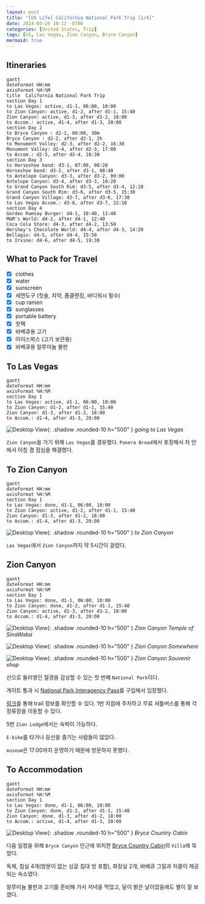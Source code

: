 ```yaml
---
layout: post
title: "[US Life] California National Park Trip [1/4]"
date: 2024-03-26 19:12 -0700
categories: [United States, Trip]
tags: [US, Las Vegas, Zion Canyon, Bryce Canyon]
mermaid: true
---
```


## Itineraries

```mermaid
gantt
dateFormat HH:mm
axisFormat %H:%M
title  California National Park Trip
section Day 1
to Las Vegas: active, d1-1, 06:00, 10:00
to Zion Canyon: active, d1-2, after d1-1, 15:40
Zion Canyon: active, d1-3, after d1-2, 18:00
to Accom.: active, d1-4, after d1-3, 20:00
section Day 2
to Bryce Canyon : d2-1, 09:00, 30m
Bryce Canyon : d2-2, after d2-1, 2h
to Monument Valley: d2-3, after d2-2, 16:30
Monument Valley: d2-4, after d2-3, 17:00
to Accom.: d2-5, after d2-4, 18:30
section Day 3
to Horseshoe bend: d3-1, 07:00, 08:20
Horseshoe bend: d3-2, after d3-1, 08:40
to Antelope Canyon: d3-3, after d3-2, 09:00
Antelope Canyon: d3-4, after d3-3, 10:20
to Grand Canyon South Rim: d3-5, after d3-4, 12:10
Grand Canyon South Rim: d3-6, after d3-5, 15:30
Grand Canyon Village: d3-7, after d3-6, 17:30
to Las Vegas Accom.: d3-8, after d3-7, 22:10
section Day 4
Gorden Ramsay Burger: d4-1, 10:40, 11:40
M&M's World: d4-2, after d4-1, 12:40
Coca Cola Store: d4-3, after d4-2, 13:50
Hershey's Chocolate World: d4-4, after d4-3, 14:20
Bellagio: d4-5, after d4-4, 15:50
to Irvine: d4-6, after d4-5, 19:30
```

## What to Pack for Travel

- [x] clothes
- [x] water
- [x] sunscreen
- [x] 세면도구 (칫솔, 치약, 폼클렌징, 바디워시 필수)
- [x] cup ramen
- [x] sunglasses
- [x] portable battery
- [x] 핫팩
- [x] 바베큐용 고기
- [x] 아이스박스 (고기 보관용)
- [x] 바베큐용 알루미늄 불판

## To Las Vegas

```mermaid
gantt
dateFormat HH:mm
axisFormat %H:%M
section Day 1
to Las Vegas: active, d1-1, 06:00, 10:00
to Zion Canyon: d1-2, after d1-1, 15:40
Zion Canyon: d1-3, after d1-2, 18:00
to Accom.: d1-4, after d1-3, 20:00
```

![Desktop View](/assets/img/2024-03-26-california-national-park-trip-1/going_to_las_vegas.JPG){: .shadow .rounded-10 h="500" }
_going to Las Vegas_

`Zion Canyon`을 가기 위해 `Las Vegas`를 경유했다. `Panera Bread`에서 포장해서 차 안에서 아침 겸 점심을 해결했다.

## To Zion Canyon

```mermaid
gantt
dateFormat HH:mm
axisFormat %H:%M
section Day 1
to Las Vegas: done, d1-1, 06:00, 10:00
to Zion Canyon: active, d1-2, after d1-1, 15:40
Zion Canyon: d1-3, after d1-2, 18:00
to Accom.: d1-4, after d1-3, 20:00
```

![Desktop View](/assets/img/2024-03-26-california-national-park-trip-1/to_zion_canyon.JPG){: .shadow .rounded-10 h="500" }
_to Zion Canyon_

`Las Vegas`에서 `Zion Canyon`까지 약 5시간이 걸렸다.

## Zion Canyon

```mermaid
gantt
dateFormat HH:mm
axisFormat %H:%M
section Day 1
to Las Vegas: done, d1-1, 06:00, 10:00
to Zion Canyon: done, d1-2, after d1-1, 15:40
Zion Canyon: active, d1-3, after d1-2, 18:00
to Accom.: d1-4, after d1-3, 20:00
```

![Desktop View](/assets/img/2024-03-26-california-national-park-trip-1/zion_canyon_temple_of_sinawaba.JPG){: .shadow .rounded-10 h="500" }
_Zion Canyon Temple of SinaWaba_

![Desktop View](/assets/img/2024-03-26-california-national-park-trip-1/zion_canyon_somewhere.JPG){: .shadow .rounded-10 h="500" }
_Zion Canyon Somewhere_

![Desktop View](/assets/img/2024-03-26-california-national-park-trip-1/zion_canyon_souvenir_shop.JPG){: .shadow .rounded-10 h="500" }
_Zion Canyon Souvenir shop_

산으로 둘러쌓인 절경을 감상할 수 있는 첫 번째 `National Park`이다.

게이트 통과 시 [National Park Interagency Pass][nationalparkpass]를 구입해서 입장했다.

[링크][zioncanyontrail]를 통해 trail 정보를 확인할 수 있다. 1번 지점에 주차하고 무료 셔틀버스를 통해 각 정류장을 이동할 수 있다.

5번 `Zion Lodge`에서는 숙박이 가능하다.

`E-bike`를 타거나 등산을 즐기는 사람들이 많았다.

`museum`은 17:00까지 운영하기 때문에 방문하지 못했다.

## To Accommodation

```mermaid
gantt
dateFormat HH:mm
axisFormat %H:%M
section Day 1
to Las Vegas: done, d1-1, 06:00, 10:00
to Zion Canyon: done, d1-2, after d1-1, 15:40
Zion Canyon: done, d1-3, after d1-2, 18:00
to Accom.: active, d1-4, after d1-3, 20:00
```

![Desktop View](/assets/img/2024-03-26-california-national-park-trip-1/bryce_country_cabin.JPG){: .shadow .rounded-10 h="500" }
_Bryce Country Cabin_

다음 일정을 위해 `Bryce Canyon` 인근에 위치한 [Bryce Country Cabin][brycecountrycabin]의 `Villa`에 묵었다.

독채, 침실 4개(방문이 없는 싱글 침대 방 포함), 화장실 2개, 바베큐 그릴과 차콜이 제공되는 숙소였다.

알루미늄 불판과 고기를 준비해 가서 저녁을 먹었고, 달이 밝은 날이었음에도 별이 잘 보였다.

[zioncanyontrail]: https://www.nps.gov/zion/planyourvisit/zion-canyon-trail-descriptions.htm
[nationalparkpass]: https://www.nps.gov/planyourvisit/pickup-pass-locations.htm
[brycecountrycabin]: https://www.expedia.com/Tropic-Hotels-Bryce-Country-Cabins.h5385158.Hotel-Information?locale=en_US&siteid=1&semcid=US.UB.GOOGLE.PT-c-EN.HOTEL&semdtl=a115095937557.b1128911123373.g1kwd-538677591.e1c.m1Cj0KCQjwzZmwBhD8ARIsAH4v1gUG9J_ZgHg633k273s7Chtdp3QBH2FXJIluAUtVvYfEF_VPrQGNwZYaAvezEALw_wcB.r187068b9132053d809132ec7d32a4cf9853ef2a6b32999b3fbdad73ed62a2fe7d.c1.j19031523.k1.d1651457185545.h1p.i1.l1.n1.o1.p1.q1.s1.t1.x1.f1.u1.v1.w1&gad_source=1&gclid=Cj0KCQjwzZmwBhD8ARIsAH4v1gUG9J_ZgHg633k273s7Chtdp3QBH2FXJIluAUtVvYfEF_VPrQGNwZYaAvezEALw_wcB
